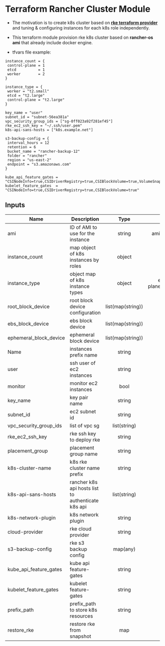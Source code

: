 # Terraform Rancher Cluster Module #  

* The motivation is to create k8s cluster based on [__rke terraform provider__](https://github.com/rancher/terraform-provider-rke/) and tuning & configuring instances for each k8s role independently.     

* This terraform module provision rke k8s cluster based on __rancher-os ami__ that already include docker engine.    

 * tfvars  file example:
 ```
instance_count = {
  control-plane = 1
  etcd          = 1
  worker        = 2
}

instance_type = {
  worker = "t2.small"
  etcd = "t2.large"
  control-plane = "t2.large"
}

key_name = "user"
subnet_id = "subnet-56ea381a"
vpc_security_group_ids = ["sg-0ff023a92f281ef45"]
rke_ec2_ssh_key = "~/.ssh/user.pem"
k8s-api-sans-hosts = ["k8s.example.net"]

s3-backup-config = {
  interval_hours = 12
  retention = 6
  bucket_name = "rancher-backup-12"
  folder = "rancher"
  region = "us-east-2"
  endpoint = "s3.amazonaws.com"
}

kube_api_feature_gates = "CSINodeInfo=true,CSIDriverRegistry=true,CSIBlockVolume=true,VolumeSnapshotDataSource=true"
kubelet_feature_gates  = "CSINodeInfo=true,CSIDriverRegistry=true,CSIBlockVolume=true"
```

## Inputs

| Name | Description | Type | Default | Required |
|------|-------------|:----:|:-----:|:-----:|
| ami | ID of AMI to use for the instance | string | ami-002ab867b8b8591d5 | yes |
|instance_count | map object of k8s instances by roles | object | etcd=1,control-plane=1,worker=1 | yes |
|instance_type | object map of k8s instance types | object | etcd=t2.large,control-plane=t2.large,worker=t2.large | yes|
|root_block_device | root block device configuration | list(map(string)) | no | no |
|ebs_block_device | ebs block device | list(map(string)) | no | no |
|ephemeral_block_device| ephemeral block device |  list(map(string)) | no | no |
| Name | instances prefix name | string | rancher | yes |
| user | ssh user of ec2 instances | string | rancher | yes|
|monitor | monitor ec2 instances | bool | true | no|
|key_name| key pair name | string | no | yes |
|subnet_id | ec2 subnet id| string | no | yes |
|vpc_security_group_ids | list of vpc sg | list(string) | no | yes|
|rke_ec2_ssh_key| rke ssh key to deploy rke | string | no | yes |
|placement_group | placement group name | string | no | yes |
|k8s-cluster-name| k8s rke cluster name prefix | string | rancher | no |
|k8s-api-sans-hosts | rancher k8s api hosts list to authenticate k8s api | list(string)| no | yes |
|k8s-network-plugin| k8s network plugin | string | canal | yes |
|cloud-provider| rke cloud provider | string | aws | yes|
|s3-backup-config| rke s3 backup config | map(any) | no | yes|
|kube_api_feature_gates| kube api feature-gates| string | no | no | 
|kubelet_feature_gates | kubelet feature-gates| string | no | no |
|prefix_path| prefix_path to store k8s resources| string | no | no|
|restore_rke| restore rke from snapshot | map   | no | no|

